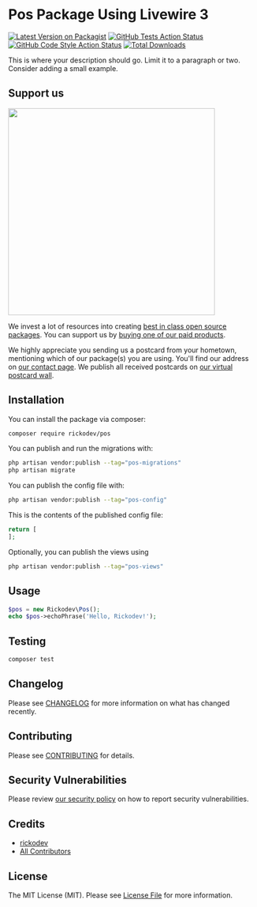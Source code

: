 # Pos Package Using Livewire 3

[![Latest Version on Packagist](https://img.shields.io/packagist/v/rickodev/pos.svg?style=flat-square)](https://packagist.org/packages/rickodev/pos)
[![GitHub Tests Action Status](https://img.shields.io/github/actions/workflow/status/rickodev/pos/run-tests.yml?branch=main&label=tests&style=flat-square)](https://github.com/rickodev/pos/actions?query=workflow%3Arun-tests+branch%3Amain)
[![GitHub Code Style Action Status](https://img.shields.io/github/actions/workflow/status/rickodev/pos/fix-php-code-style-issues.yml?branch=main&label=code%20style&style=flat-square)](https://github.com/rickodev/pos/actions?query=workflow%3A"Fix+PHP+code+style+issues"+branch%3Amain)
[![Total Downloads](https://img.shields.io/packagist/dt/rickodev/pos.svg?style=flat-square)](https://packagist.org/packages/rickodev/pos)

This is where your description should go. Limit it to a paragraph or two. Consider adding a small example.

## Support us

[<img src="https://github-ads.s3.eu-central-1.amazonaws.com/pos.jpg?t=1" width="419px" />](https://spatie.be/github-ad-click/pos)

We invest a lot of resources into creating [best in class open source packages](https://spatie.be/open-source). You can support us by [buying one of our paid products](https://spatie.be/open-source/support-us).

We highly appreciate you sending us a postcard from your hometown, mentioning which of our package(s) you are using. You'll find our address on [our contact page](https://spatie.be/about-us). We publish all received postcards on [our virtual postcard wall](https://spatie.be/open-source/postcards).

## Installation

You can install the package via composer:

```bash
composer require rickodev/pos
```

You can publish and run the migrations with:

```bash
php artisan vendor:publish --tag="pos-migrations"
php artisan migrate
```

You can publish the config file with:

```bash
php artisan vendor:publish --tag="pos-config"
```

This is the contents of the published config file:

```php
return [
];
```

Optionally, you can publish the views using

```bash
php artisan vendor:publish --tag="pos-views"
```

## Usage

```php
$pos = new Rickodev\Pos();
echo $pos->echoPhrase('Hello, Rickodev!');
```

## Testing

```bash
composer test
```

## Changelog

Please see [CHANGELOG](CHANGELOG.md) for more information on what has changed recently.

## Contributing

Please see [CONTRIBUTING](CONTRIBUTING.md) for details.

## Security Vulnerabilities

Please review [our security policy](../../security/policy) on how to report security vulnerabilities.

## Credits

- [rickodev](https://github.com/rickoDEv)
- [All Contributors](../../contributors)

## License

The MIT License (MIT). Please see [License File](LICENSE.md) for more information.
